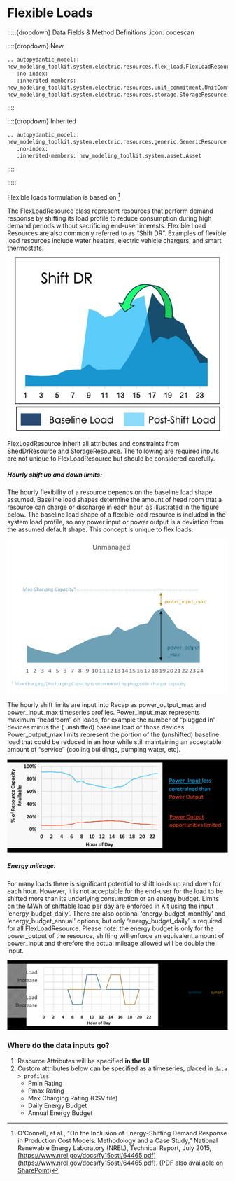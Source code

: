 # Flexible Loads

:::::{dropdown} Data Fields & Method Definitions
:icon: codescan

::::{dropdown} New
```{eval-rst}
.. autopydantic_model:: new_modeling_toolkit.system.electric.resources.flex_load.FlexLoadResource
   :no-index:
   :inherited-members: new_modeling_toolkit.system.electric.resources.unit_commitment.UnitCommitmentResource, new_modeling_toolkit.system.electric.resources.storage.StorageResource
```
::::

::::{dropdown} Inherited
```{eval-rst}
.. autopydantic_model:: new_modeling_toolkit.system.electric.resources.generic.GenericResource
   :no-index:
   :inherited-members: new_modeling_toolkit.system.asset.Asset
```
::::

:::::

Flexible loads formulation is based on [^flexloadformulation]

[^flexloadformulation]: O'Connell, et al., "On the Inclusion of Energy-Shifting Demand Response in Production Cost
Models: Methodology and a Case Study," National Renewable Energy Laboratory (NREL), Technical Report, July 2015,
[https://www.nrel.gov/docs/fy15osti/64465.pdf](https://www.nrel.gov/docs/fy15osti/64465.pdf).
(PDF also
available [on SharePoint](https://ethreesf.sharepoint.com/:b:/s/Models/EZMdgFPPaolNv_7pM3AJGcgBCqJcOM1-fDo08oMtEao14g?e=LtFMLI))

The FlexLoadResource class represent resources that perform demand response by shifting its load profile to reduce
consumption during high demand periods without sacrificing end-user interests. Flexible Load Resources are also commonly
referred to as “Shift DR”. Examples of flexible load resources include water heaters, electric vehicle chargers, and
smart thermostats.
![](../../../_images/infographic_flexloads.png)
FlexLoadResource inherit all attributes and constraints from ShedDrResource and StorageResource. The following are
required inputs are not unique to FlexLoadResource but should be considered carefully.

##### Hourly shift up and down limits:

The hourly flexibility of a resource depends on the baseline load shape assumed. Baseline load shapes determine the
amount of head room that a resource can charge or discharge in each hour, as illustrated in the figure below. The
baseline load shape of a flexible load resource is included in the system load profile, so any power input or power
output is a deviation from the assumed default shape. This concept is unique to flex loads.

![](../../../_images/flexload_maxpower.png)

The hourly shift limits are input into Recap as power_output_max and power_input_max timeseries profiles.
Power_input_max represents maximum “headroom” on loads, for example the number of “plugged in” devices minus the (
unshifted) baseline load of those devices. Power_output_max limits represent the portion of the (unshifted) baseline
load that could be reduced in an hour while still maintaining an acceptable amount of “service” (cooling buildings,
pumping water, etc).

![Example HVAC Resource Hourly Power Input and Output Limits](../../../_images/flexload_powerlimits.png)

##### Energy mileage:

For many loads there is significant potential to shift loads up and down for each hour. However, it is not acceptable
for the end-user for the load to be shifted more than its underlying consumption or an energy budget. Limits on the MWh
of shiftable load per day are enforced in Kit using the input ‘energy_budget_daily’. There are also optional
‘energy_budget_monthly’ and ‘energy_budget_annual’ options, but only ‘energy_budget_daily’ is required for all
FlexLoadResource. Please note: the energy budget is only for the power_output of the resource, shifting will enforce an
equivalent amount of power_input and therefore the actual mileage allowed will be double the input.

![Energy Budget Daily](../../../_images/flex_load_energybudget.png)

### Where do the data inputs go?

1. Resource Attributes will be specified **in the UI**
2. Custom attributes below can be specified as a timeseries, placed in `data > profiles`
    - Pmin Rating
    - Pmax Rating
    - Max Charging Rating (CSV file)
    - Daily Energy Budget
    - Annual Energy Budget 

